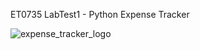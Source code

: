 ET0735 LabTest1 - Python Expense Tracker

![expense_tracker_logo](https://user-images.githubusercontent.com/117331818/205239505-88f0a73a-3aab-4446-aa9f-a86ee9a1c70f.png)
